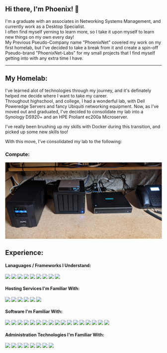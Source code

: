 ## Hi there, I'm Phoenix! 👋
I'm a graduate with an associates in Networking Systems Management, and currently work as a Desktop Specialist.  
I often find myself yerning to learn more, so I take it upon myself to learn new things on my own every day!  
My Previous Pseudo-Company name "PhoenixNet" covered my work on my first homelab, but I've decided to take a break from it and create a spin-off Pseudo-brand "PhoenixNet-Labs" for my small projects that I find myself getting into with any extra time I have.  

---

## My Homelab:
I've learned alot of technologies through my journey, and it's definately helped me decide where I want to take my career.  
Throughout highschool, and college, I had a wonderful lab, with Dell Poweredge Servers and fancy Ubiquiti networking equipment. Now, as I've moved out and graduated, I've decided to consolidate my lab into a Synology DS920+ and an HPE Proliant ec200a Microserver.

I've really been brushing up my skills with Docker during this transition, and picked up some new skills too!

With this move, I've consolidated my lab to the following:

### Compute:  

![img of compute equpiment](https://raw.githubusercontent.com/PhoenixSheppy/PhoenixSheppy/main/images/compute2.jpg)  

## Experience:
#### Lanaguages / Frameworks I Understand:
<img src="https://img.shields.io/badge/node.js%20-%2343853D.svg?&style=for-the-badge&logo=node.js&logoColor=white"/> <img src="https://img.shields.io/badge/javascript%20-%23323330.svg?&style=for-the-badge&logo=javascript&logoColor=%23F7DF1E"/> <img src="https://img.shields.io/badge/html5%20-%23E34F26.svg?&style=for-the-badge&logo=html5&logoColor=white"/> <img src="https://img.shields.io/badge/css3%20-%231572B6.svg?&style=for-the-badge&logo=css3&logoColor=white"/> <img src="https://img.shields.io/badge/lua-%232C2D72.svg?&style=for-the-badge&logo=lua&logoColor=white"/> <img src="https://img.shields.io/badge/markdown-%23000000.svg?&style=for-the-badge&logo=markdown&logoColor=white"/> <img src="https://img.shields.io/badge/bootstrap%20-%23563D7C.svg?&style=for-the-badge&logo=bootstrap&logoColor=white"/> <img src="https://img.shields.io/badge/Powershell%20-%235391FE.svg?&style=for-the-badge&logo=powershell&logoColor=white"/> <img src="https://img.shields.io/badge/bash%20-%234EAA25.svg?&style=for-the-badge&logo=gnu-bash&logoColor=white"/>

#### Hosting Services I'm Familiar With:
<img src="https://img.shields.io/badge/AWS%20-%23FF9900.svg?&style=for-the-badge&logo=amazon-aws&logoColor=white"/> <img src="https://img.shields.io/badge/azure%20-%230072C6.svg?&style=for-the-badge&logo=microsoft-azure&logoColor=white"/> <img src="https://img.shields.io/badge/DigitalOcean-%230167ff.svg?&style=for-the-badge&logo=digitalOcean&logoColor=white"/> <img src="https://img.shields.io/badge/Vultr-%23007BFC.svg?&style=for-the-badge&logo=Vultr&logoColor=white"/> <img src="https://img.shields.io/badge/cpanel%20-%23FF6C2C.svg?&style=for-the-badge&logo=cpanel&logoColor=white"/> <img src="https://img.shields.io/badge/Cloudflare%20-%23F38020.svg?&style=for-the-badge&logo=Cloudflare&logoColor=white"/>

#### Software I'm Familiar With:
<img src="https://img.shields.io/badge/apache%20-%23D42029.svg?&style=for-the-badge&logo=apache&logoColor=white"/> <img src="https://img.shields.io/badge/nginx%20-%23009639.svg?&style=for-the-badge&logo=nginx&logoColor=white"/> <img src="https://img.shields.io/badge/mysql-%2300f.svg?&style=for-the-badge&logo=mysql&logoColor=white"/> <img src ="https://img.shields.io/badge/postgres-%23316192.svg?&style=for-the-badge&logo=postgresql&logoColor=white"/> <img src="https://img.shields.io/badge/docker%20-%230db7ed.svg?&style=for-the-badge&logo=docker&logoColor=white"/> <img src="https://img.shields.io/badge/adobe%20photoshop%20-%2331A8FF.svg?&style=for-the-badge&logo=adobe%20photoshop&logoColor=white"/> <img src="https://img.shields.io/badge/Pi--Hole%20-%23F60D1A.svg?&style=for-the-badge&logo=Pi-Hole&logoColor=white"/> <img src="https://img.shields.io/badge/OpenVPN%20-%23EA7E20.svg?&style=for-the-badge&logo=OpenVPN&logoColor=white"/> <img src="https://img.shields.io/badge/Windows 7/8/10%20-%230078D6.svg?&style=for-the-badge&logo=Windows&logoColor=white"/> <img src="https://img.shields.io/badge/Debian%20-%23A81D33.svg?&style=for-the-badge&logo=Debian&logoColor=white"/> <img src="https://img.shields.io/badge/Ubuntu%20-%23E95420.svg?&style=for-the-badge&logo=Ubuntu&logoColor=white"/> <img src="https://img.shields.io/badge/InfluxDB%20-%2322ADF6.svg?&style=for-the-badge&logo=influxdb&logoColor=white"/> <img src="https://img.shields.io/badge/Grafana%20-%23F46800.svg?&style=for-the-badge&logo=Grafana&logoColor=white"/> <img src="https://img.shields.io/badge/Nextcloud%20-%230082C9.svg?&style=for-the-badge&logo=Nextcloud&logoColor=white"/> <img src="https://img.shields.io/badge/Bitwarden%20-%23175DDC.svg?&style=for-the-badge&logo=Bitwarden&logoColor=white"/> <img src="https://img.shields.io/badge/Discourse%20-%23000000.svg?&style=for-the-badge&logo=Discourse&logoColor=white"/> <img src="https://img.shields.io/badge/matrix-000000?style=for-the-badge&logo=Matrix&logoColor=white">

#### Administration Technologies I'm Familiar With:
<img src="https://img.shields.io/badge/vmware%20-%23607078.svg?&style=for-the-badge&logo=vmware&logoColor=white"/> <img src="https://img.shields.io/badge/dell--emc%20-%23007DB8.svg?&style=for-the-badge&logo=dell&logoColor=white"/> <img src="https://img.shields.io/badge/HPE%20-%23007DB8.svg?&style=for-the-badge&logo=hp&logoColor=white"/> <img src="https://img.shields.io/badge/cisco%20-%231BA0D7.svg?&style=for-the-badge&logo=cisco&logoColor=white"/> <img src="https://img.shields.io/badge/ubiquiti%20-%230559C9.svg?&style=for-the-badge&logo=Ubiquiti&logoColor=white"/> <img src="https://img.shields.io/badge/Windows Server 2012/2016/2019%20-%230078D6.svg?&style=for-the-badge&logo=Windows&logoColor=white"/> <img src="https://img.shields.io/badge/AzureAD%20-%230072C6.svg?&style=for-the-badge&logo=microsoft-azure&logoColor=white"/> <img src="https://img.shields.io/badge/Ubuntu Server 16.04/18.04/20.04%20-%23E95420.svg?&style=for-the-badge&logo=Ubuntu&logoColor=white"/> 
